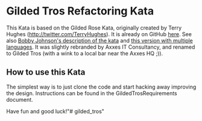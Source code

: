 # Gilded Tros Refactoring Kata

This Kata is based on the Gilded Rose Kata, originally created by Terry Hughes (http://twitter.com/TerryHughes). It is already on GitHub [here](https://github.com/NotMyself/GildedRose). See also [Bobby Johnson's description of the kata](http://iamnotmyself.com/2011/02/13/refactor-this-the-gilded-rose-kata/) and [this version with multiple languages](https://github.com/emilybache/GildedRose-Refactoring-Kata).
It was slightly rebranded by Axxes IT Consultancy, and renamed to Gilded Tros (with a wink to a local bar near the Axxes HQ ;)).

## How to use this Kata

The simplest way is to just clone the code and start hacking away improving the design. 
Instructions can be found in the GildedTrosRequirements document.


Have fun and good luck!"# gilded_tros" 

